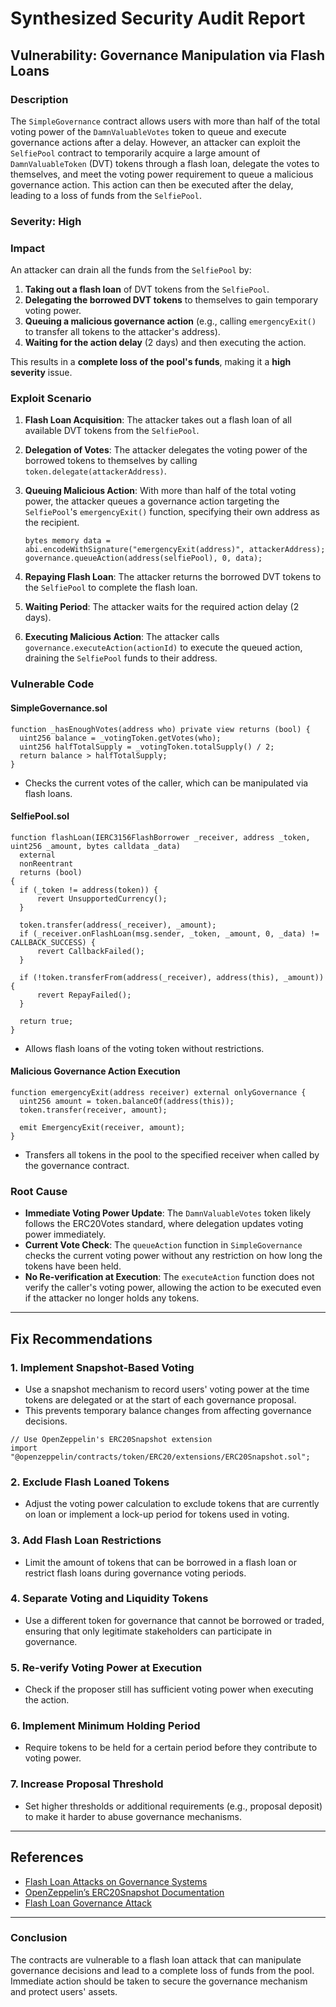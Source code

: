 # Synthesized Security Audit Report

## **Vulnerability: Governance Manipulation via Flash Loans**

### **Description**

The `SimpleGovernance` contract allows users with more than half of the total voting power of the `DamnValuableVotes` token to queue and execute governance actions after a delay. However, an attacker can exploit the `SelfiePool` contract to temporarily acquire a large amount of `DamnValuableToken` (DVT) tokens through a flash loan, delegate the votes to themselves, and meet the voting power requirement to queue a malicious governance action. This action can then be executed after the delay, leading to a loss of funds from the `SelfiePool`.

### **Severity**: High

### **Impact**

An attacker can drain all the funds from the `SelfiePool` by:

1. **Taking out a flash loan** of DVT tokens from the `SelfiePool`.
2. **Delegating the borrowed DVT tokens** to themselves to gain temporary voting power.
3. **Queuing a malicious governance action** (e.g., calling `emergencyExit()` to transfer all tokens to the attacker's address).
4. **Waiting for the action delay** (2 days) and then executing the action.

This results in a **complete loss of the pool's funds**, making it a **high severity** issue.

### **Exploit Scenario**

1. **Flash Loan Acquisition**: The attacker takes out a flash loan of all available DVT tokens from the `SelfiePool`.

2. **Delegation of Votes**: The attacker delegates the voting power of the borrowed tokens to themselves by calling `token.delegate(attackerAddress)`.

3. **Queuing Malicious Action**: With more than half of the total voting power, the attacker queues a governance action targeting the `SelfiePool`'s `emergencyExit()` function, specifying their own address as the recipient.

   ```solidity
   bytes memory data = abi.encodeWithSignature("emergencyExit(address)", attackerAddress);
   governance.queueAction(address(selfiePool), 0, data);
   ```

4. **Repaying Flash Loan**: The attacker returns the borrowed DVT tokens to the `SelfiePool` to complete the flash loan.

5. **Waiting Period**: The attacker waits for the required action delay (2 days).

6. **Executing Malicious Action**: The attacker calls `governance.executeAction(actionId)` to execute the queued action, draining the `SelfiePool` funds to their address.

### **Vulnerable Code**

#### **SimpleGovernance.sol**

```solidity
function _hasEnoughVotes(address who) private view returns (bool) {
  uint256 balance = _votingToken.getVotes(who);
  uint256 halfTotalSupply = _votingToken.totalSupply() / 2;
  return balance > halfTotalSupply;
}
```

- Checks the current votes of the caller, which can be manipulated via flash loans.

#### **SelfiePool.sol**

```solidity
function flashLoan(IERC3156FlashBorrower _receiver, address _token, uint256 _amount, bytes calldata _data)
  external
  nonReentrant
  returns (bool)
{
  if (_token != address(token)) {
      revert UnsupportedCurrency();
  }

  token.transfer(address(_receiver), _amount);
  if (_receiver.onFlashLoan(msg.sender, _token, _amount, 0, _data) != CALLBACK_SUCCESS) {
      revert CallbackFailed();
  }

  if (!token.transferFrom(address(_receiver), address(this), _amount)) {
      revert RepayFailed();
  }

  return true;
}
```

- Allows flash loans of the voting token without restrictions.

#### **Malicious Governance Action Execution**

```solidity
function emergencyExit(address receiver) external onlyGovernance {
  uint256 amount = token.balanceOf(address(this));
  token.transfer(receiver, amount);

  emit EmergencyExit(receiver, amount);
}
```

- Transfers all tokens in the pool to the specified receiver when called by the governance contract.

### **Root Cause**

- **Immediate Voting Power Update**: The `DamnValuableVotes` token likely follows the ERC20Votes standard, where delegation updates voting power immediately.
- **Current Vote Check**: The `queueAction` function in `SimpleGovernance` checks the current voting power without any restriction on how long the tokens have been held.
- **No Re-verification at Execution**: The `executeAction` function does not verify the caller's voting power, allowing the action to be executed even if the attacker no longer holds any tokens.

---

## **Fix Recommendations**

### **1. Implement Snapshot-Based Voting**
- Use a snapshot mechanism to record users' voting power at the time tokens are delegated or at the start of each governance proposal.
- This prevents temporary balance changes from affecting governance decisions.

```solidity
// Use OpenZeppelin's ERC20Snapshot extension
import "@openzeppelin/contracts/token/ERC20/extensions/ERC20Snapshot.sol";
```

### **2. Exclude Flash Loaned Tokens**
- Adjust the voting power calculation to exclude tokens that are currently on loan or implement a lock-up period for tokens used in voting.

### **3. Add Flash Loan Restrictions**
- Limit the amount of tokens that can be borrowed in a flash loan or restrict flash loans during governance voting periods.

### **4. Separate Voting and Liquidity Tokens**
- Use a different token for governance that cannot be borrowed or traded, ensuring that only legitimate stakeholders can participate in governance.

### **5. Re-verify Voting Power at Execution**
- Check if the proposer still has sufficient voting power when executing the action.

### **6. Implement Minimum Holding Period**
- Require tokens to be held for a certain period before they contribute to voting power.

### **7. Increase Proposal Threshold**
- Set higher thresholds or additional requirements (e.g., proposal deposit) to make it harder to abuse governance mechanisms.

---

## **References**
- [Flash Loan Attacks on Governance Systems](https://consensys.github.io/smart-contract-best-practices/attacks/flash-loan-governance-attack/)
- [OpenZeppelin’s ERC20Snapshot Documentation](https://docs.openzeppelin.com/contracts/4.x/api/token/erc20#ERC20Snapshot)
- [Flash Loan Governance Attack](https://samczsun.com/compound-governance-attack/)

---

### **Conclusion**
The contracts are vulnerable to a flash loan attack that can manipulate governance decisions and lead to a complete loss of funds from the pool. Immediate action should be taken to secure the governance mechanism and protect users' assets.